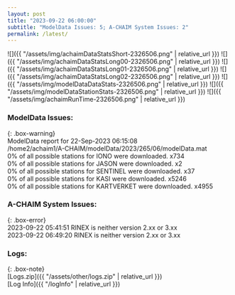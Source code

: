```yaml
---
layout: post
title: "2023-09-22 06:00:00"
subtitle: "ModelData Issues: 5; A-CHAIM System Issues: 2"
permalink: /latest/
---
```


![]({{ "/assets/img/achaimDataStatsShort-2326506.png" | relative_url }})
![]({{ "/assets/img/achaimDataStatsLong00-2326506.png" | relative_url }})
![]({{ "/assets/img/achaimDataStatsLong01-2326506.png" | relative_url }})
![]({{ "/assets/img/achaimDataStatsLong02-2326506.png" | relative_url }})
![]({{ "/assets/img/modelDataDataStats-2326506.png" | relative_url }})
![]({{ "/assets/img/modelDataStationStats-2326506.png" | relative_url }})
![]({{ "/assets/img/achaimRunTime-2326506.png" | relative_url }})


### ModelData Issues:  
  
{: .box-warning}  
 ModelData report for 22-Sep-2023 06:15:08   
 /home2/achaim1/A-CHAIM/modelData/2023/265/06/modelData.mat   
 0% of all possible stations for IONO were downloaded. x734   
 0% of all possible stations for JASON were downloaded. x2   
 0% of all possible stations for SENTINEL were downloaded. x37   
 0% of all possible stations for KASI were downloaded. x5246   
 0% of all possible stations for KARTVERKET were downloaded. x4955   
  
### A-CHAIM System Issues:  
  
{: .box-error}  
2023-09-22 05:41:51 RINEX is neither version 2.xx or 3.xx  
2023-09-22 06:49:20 RINEX is neither version 2.xx or 3.xx  

### Logs:  
  
{: .box-note}  
[Logs.zip]({{ "/assets/other/logs.zip" | relative_url }})  
[Log Info]({{ "/logInfo" | relative_url }})  
